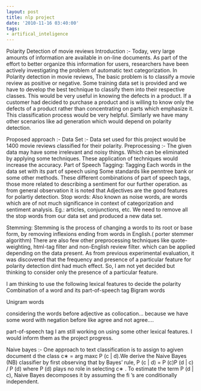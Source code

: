 ```yaml
---
layout: post
title: nlp project
date: '2010-11-16 03:40:00'
tags:
- artifical_inteligence
---
```


Polarity Detection of movie reviews 
Introduction :- 
Today, very large amounts of information are available in on-line documents. As part of the effort to better organize this information for users, researchers have been actively investigating the problem of automatic text categorization. In Polarity detection in movie reviews, The basic problem is to classify a movie review as positive or negative. Some training data set is provided and we have to develop the best technique to classify them into their respective classes. This would be very useful in knowing the defects in a product. If a customer had decided to purchase a product and is willing to know only the defects of a product rather than concentrating on parts which emphasize it. This classification process would be very 
helpful. Similarly we have many other scenarios like ad generation which would depend on polarity detection. 

Proposed approach :- 
Data Set :- Data set used for this project would be 1400 movie reviews classified for 
their polarity. 
Preprocessing :- The given data may have some irrelevant and noisy things. Which can be eliminated by applying some techniques. These application of techniques would increase the accuracy. 
Part of Speech Tagging: Tagging Each words in the data set with its part of speech using Some standards like penntree bank or some other methods. These different combinations of part of speech tags, those more related to describing a sentiment for our further operation. as from general observation it is noted that Adjectives are the good features for polartiy detection. 
Stop words: Also known as noise words, are words which are of not much significance in context of categorization and sentiment analysis. Eg.: articles, conjunctions, etc. We need to remove all the stop words from our data set and produced a new data set. 

Stemming: Stemming is the process of changing a words to its root or base form, by removing inflexions ending from words in English.( porter stemmer algorithm) There are also few other preprocessing techniques like quote-weighting, html-tag filter and non-English review filter. which can be applied depending on the data present. As from previous experimental evaluation, it was discovered that the frequency and presence of a particular feature for polarity detection dint had much effect. So, I am not yet decided but thinking to consider only the presence of a particular feature. 

I am thinking to use the following lexical features to decide the polarity 
Combination of a word and its part-of-speech tag 
Bigram words 

Unigram words 

considering the words before adjective as collocation... because we have some word with negation before like agree and not agree.... 

part-of-speech tag 
I am still working on using some other lexical features. I would inform them as the project progress. 

Naive bayes :- 
One approach to text classification is to assign to agiven document 
d the class c∗ = arg maxc P (c | d).We derive the Naive Bayes (NB) classifier by first 
observing that by Bayes’ rule, 
P (c | d) = P (c)P (d | c) / P (d) 
where P (d) plays no role in selecting c∗ . To estimate the term P (d | c), Naive Bayes 
decomposes it by assuming the fi ’s are conditionally independent.